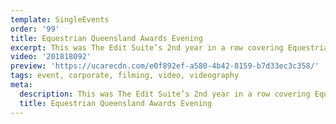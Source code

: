 ```yaml
---
template: SingleEvents
order: '99'
title: Equestrian Queensland Awards Evening
excerpt: This was The Edit Suite’s 2nd year in a row covering Equestrian Queensland’s night of nights.
video: '201818092'
preview: 'https://ucarecdn.com/e0f892ef-a580-4b42-8159-b7d33ec3c358/'
tags: event, corporate, filming, video, videography
meta:
  description: This was The Edit Suite’s 2nd year in a row covering Equestrian Queensland’s night of nights.
  title: Equestrian Queensland Awards Evening
---
```

